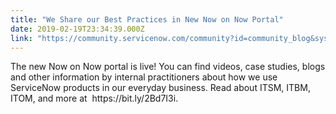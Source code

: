 ```yaml
---
title: "We Share our Best Practices in New Now on Now Portal"
date: 2019-02-19T23:34:39.000Z
link: "https://community.servicenow.com/community?id=community_blog&sys_id=ccdc7b54dbb3a7404819fb2439961924"
---
```

<p>The new Now on Now portal is live! You can find videos, case studies, blogs and other information by internal practitioners about how we use ServiceNow products in our everyday business. Read about ITSM, ITBM, ITOM, and more at  https://bit.ly/2Bd7I3i. </p>